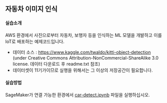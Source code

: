 ## 자동차 이미지 인식

#### 실습소개

AWS 환경에서 사진으로부터 자동차, 보행자 등을 인식하는 ML 모델을 개발하고 이를 IoT로 배포하는 예제코드입니다. 

- 데이터 소스 : https://www.kaggle.com/twaldo/kitti-object-detection (under Creative Commons Attribution-NonCommercial-ShareAlike 3.0 license. 데이터 다운로드 후 readme.txt 참조)
- 데이터셋이 11기가이므로 실행을 위해서는 그 이상의 저장공간이 필요합니다.

#### 실습방법

SageMaker가 연결 가능한 환경에서 [car-detect.ipynb](car-detect.ipynb) 파일을 실행하십시오.



